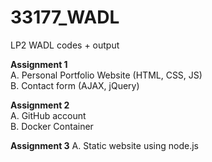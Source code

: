 # 33177_WADL
LP2 WADL codes + output

**Assignment 1**  
A. Personal Portfolio Website (HTML, CSS, JS)  
B. Contact form (AJAX, jQuery)  
    
**Assignment 2**    
A. GitHub account  
B. Docker Container  

**Assignment 3**
A. Static website using node.js  

